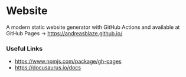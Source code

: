 # Website

A modern static website generator with GitHub Actions and available at GitHub Pages -> https://andreasblaze.github.io/

### Useful Links

- https://www.npmjs.com/package/gh-pages
- https://docusaurus.io/docs
